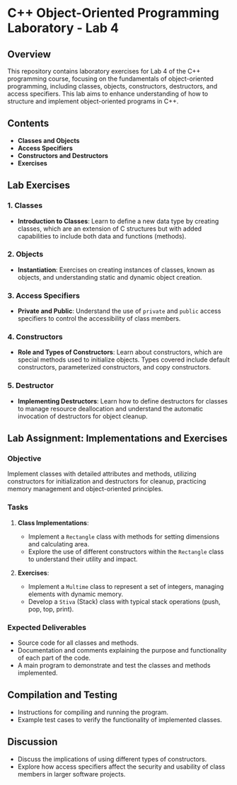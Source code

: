 # C++ Object-Oriented Programming Laboratory - Lab 4

## Overview
This repository contains laboratory exercises for Lab 4 of the C++ programming course, focusing on the fundamentals of object-oriented programming, including classes, objects, constructors, destructors, and access specifiers. This lab aims to enhance understanding of how to structure and implement object-oriented programs in C++.

## Contents
- **Classes and Objects**
- **Access Specifiers**
- **Constructors and Destructors**
- **Exercises**

## Lab Exercises

### 1. Classes
- **Introduction to Classes**: Learn to define a new data type by creating classes, which are an extension of C structures but with added capabilities to include both data and functions (methods).

### 2. Objects
- **Instantiation**: Exercises on creating instances of classes, known as objects, and understanding static and dynamic object creation.

### 3. Access Specifiers
- **Private and Public**: Understand the use of `private` and `public` access specifiers to control the accessibility of class members.

### 4. Constructors
- **Role and Types of Constructors**: Learn about constructors, which are special methods used to initialize objects. Types covered include default constructors, parameterized constructors, and copy constructors.

### 5. Destructor
- **Implementing Destructors**: Learn how to define destructors for classes to manage resource deallocation and understand the automatic invocation of destructors for object cleanup.

## Lab Assignment: Implementations and Exercises

### Objective
Implement classes with detailed attributes and methods, utilizing constructors for initialization and destructors for cleanup, practicing memory management and object-oriented principles.

### Tasks
1. **Class Implementations**:
   - Implement a `Rectangle` class with methods for setting dimensions and calculating area.
   - Explore the use of different constructors within the `Rectangle` class to understand their utility and impact.

2. **Exercises**:
   - Implement a `Multime` class to represent a set of integers, managing elements with dynamic memory.
   - Develop a `Stiva` (Stack) class with typical stack operations (push, pop, top, print).

### Expected Deliverables
- Source code for all classes and methods.
- Documentation and comments explaining the purpose and functionality of each part of the code.
- A main program to demonstrate and test the classes and methods implemented.

## Compilation and Testing
- Instructions for compiling and running the program.
- Example test cases to verify the functionality of implemented classes.

## Discussion
- Discuss the implications of using different types of constructors.
- Explore how access specifiers affect the security and usability of class members in larger software projects.

